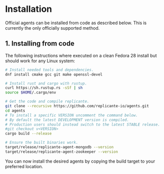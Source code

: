 # Installation
Official agents can be installed from code as described below.
This is currently the only officially supported method.


## 1. Installing from code
The following instructions where executed on a clean Fedora 28 install
but should work for any Linux system:
```bash
# Install needed tools and dependencies.
dnf install cmake gcc git make openssl-devel

# Install rust and cargo with rustup.
curl https://sh.rustup.rs -sSf | sh
source $HOME/.cargo/env

# Get the code and compile replicante.
git clone --recursive https://github.com/replicante-io/agents.git
cd agents
# To install a specific VERSION uncomment the command below.
# By default the latest DEVELOPMENT version is compiled.
# Production users should instead switch to the latest STABLE release.
#git checkout v<VERSION>
cargo build --release

# Ensure the built binaries work.
target/release/replicante-agent-mongodb --version
target/release/replicante-agent-zookeeper --version
```

You can now install the desired agents by copying the build target to your preferred location.
